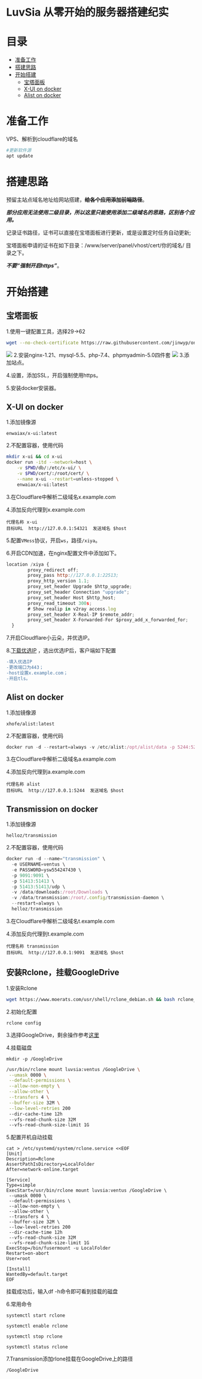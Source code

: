 LuvSia 
从零开始的服务器搭建纪实
===========================
# 目录
* [准备工作](#准备工作)
* [搭建思路](#搭建思路)
* [开始搭建](#开始搭建)
    * [宝塔面板](#宝塔面板)
    * [X-UI on docker](#x-ui-on-docker)
    * [Alist on docker](#alist-on-docker)


# 准备工作

VPS、解析到cloudflare的域名

```bash
#更新软件源
apt update
```
# 搭建思路

预留主站点域名地址给网站搭建，**~~给各个应用添加前端路径~~**。

***部分应用无法使用二级目录，所以这里只能使用添加二级域名的思路，区别各个应用。***

记录证书路径，证书可以直接在宝塔面板进行更新，或是设置定时任务自动更新;

宝塔面板申请的证书在如下目录：/www/server/panel/vhost/cert/你的域名/ 目录之下。

***不要“强制开启https”***。

# 开始搭建

## 宝塔面板 
1.使用一键配置工具，选择29→62
```bash
wget --no-check-certificate https://raw.githubusercontent.com/jinwyp/one_click_script/master/trojan_v2ray_install.sh && chmod +x ./trojan_v2ray_install.sh && ./trojan_v2ray_install.sh
```
![](https://github.com/ventusoon/LuvSia/raw/main/img/sh.png)
2.安装nginx-1.21、mysql-5.5、php-7.4、phpmyadmin-5.0四件套
![](https://github.com/ventusoon/LuvSia/raw/main/img/bt.png)
3.添加站点。

4.设置，添加SSL，开启强制使用https。

5.安装docker安装器。

## X-UI on docker

1.添加镜像源
```
enwaiax/x-ui:latest
```
2.不配置容器，使用代码
```bash
mkdir x-ui && cd x-ui
docker run -itd --network=host \
    -v $PWD/db/:/etc/x-ui/ \
    -v $PWD/cert/:/root/cert/ \
    --name x-ui --restart=unless-stopped \
    enwaiax/x-ui:latest
```

3.在Cloudflare中解析二级域名x.example.com

4.添加反向代理到x.example.com
```
代理名称 x-ui
目标URL  http://127.0.0.1:54321  发送域名 $host
```

5.配置`VMess`协议，开启`ws`，路径`/xiya`。

6.开启CDN加速，在nginx配置文件中添加如下。
```javascript
location /xiya {
        proxy_redirect off;
        proxy_pass http://127.0.0.1:22513;
        proxy_http_version 1.1;
        proxy_set_header Upgrade $http_upgrade;
        proxy_set_header Connection "upgrade";
        proxy_set_header Host $http_host;
        proxy_read_timeout 300s;
        # Show realip in v2ray access.log
        proxy_set_header X-Real-IP $remote_addr;
        proxy_set_header X-Forwarded-For $proxy_add_x_forwarded_for;
  }
```

7.开启Cloudflare小云朵，并优选IP。

8.[下载优选IP](https://github.com/ventusoon/LuvSia/raw/main/tools/%E4%BC%98%E9%80%89ip.zip) ，选出优选IP后，客户端如下配置
```diff
-填入优选IP
-更改端口为443；
-host设置x.example.com；
-开启tls。
```

## Alist on docker

1.添加镜像源
```
xhofe/alist:latest
```
2.不配置容器，使用代码
```javascript
docker run -d --restart=always -v /etc/alist:/opt/alist/data -p 5244:5244 --name="alist" xhofe/alist:latest
```

3.在Cloudflare中解析二级域名a.example.com

4.添加反向代理到a.example.com
```
代理名称 alist
目标URL  http://127.0.0.1:5244  发送域名 $host
```

## Transmission on docker

1.添加镜像源
```
helloz/transmission
```
2.不配置容器，使用代码
```javascript
docker run -d --name="transmission" \
  -e USERNAME=ventus \
  -e PASSWORD=ysw554247430 \
  -p 9091:9091 \
  -p 51413:51413 \
  -p 51413:51413/udp \
  -v /data/downloads:/root/Downloads \
  -v /data/transmission:/root/.config/transmission-daemon \
  --restart=always \
  helloz/transmission
```

3.在Cloudflare中解析二级域名t.example.com

4.添加反向代理到t.example.com
```
代理名称 transmission
目标URL  http://127.0.0.1:9091  发送域名 $host
```

## 安装Rclone，挂载GoogleDrive

1.安装Rclone
```bash
wget https://www.moerats.com/usr/shell/rclone_debian.sh && bash rclone_debian.sh
```

2.初始化配置
```
rclone config
```

3.选择GoogleDrive，剩余操作参考[这里](https://www.jiyiblog.com/archives/031167.html)

4.挂载磁盘
```
mkdir -p /GoogleDrive
```
```bash
/usr/bin/rclone mount luvsia:ventus /GoogleDrive \
 --umask 0000 \
 --default-permissions \
 --allow-non-empty \
 --allow-other \
 --transfers 4 \
 --buffer-size 32M \
 --low-level-retries 200
 --dir-cache-time 12h
 --vfs-read-chunk-size 32M
 --vfs-read-chunk-size-limit 1G
 ```
5.配置开机自动挂载
```
cat > /etc/systemd/system/rclone.service <<EOF
[Unit]
Description=Rclone
AssertPathIsDirectory=LocalFolder
After=network-online.target

[Service]
Type=simple
ExecStart=/usr/bin/rclone mount luvsia:ventus /GoogleDrive \
 --umask 0000 \
 --default-permissions \
 --allow-non-empty \
 --allow-other \
 --transfers 4 \
 --buffer-size 32M \
 --low-level-retries 200
 --dir-cache-time 12h
 --vfs-read-chunk-size 32M
 --vfs-read-chunk-size-limit 1G
ExecStop=/bin/fusermount -u LocalFolder
Restart=on-abort
User=root

[Install]
WantedBy=default.target
EOF
```

挂载成功后，输入df -h命令即可看到挂载的磁盘

6.常用命令

```
systemctl start rclone
```
```
systemctl enable rclone
```
```
systemctl stop rclone
```
```
systemctl status rclone
```

7.Transmission添加rlone挂载在GoogleDrive上的路径
```
/GoogleDrive
```
